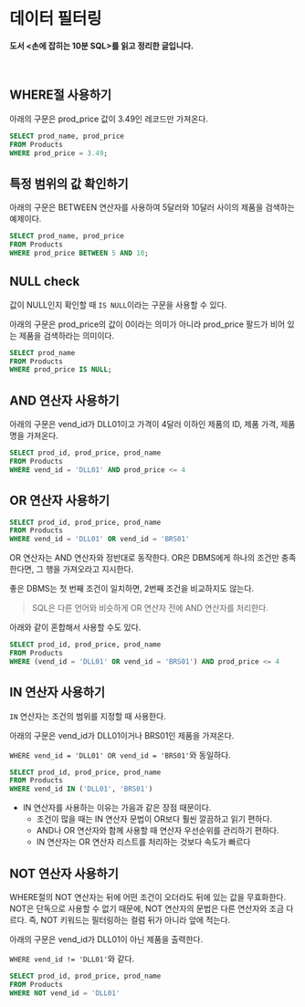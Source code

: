 # 데이터 필터링

**도서 <손에 잡히는 10분 SQL>를 읽고 정리한 글입니다.**

<br>

## WHERE절 사용하기

아래의 구문은 prod_price 값이 3.49인 레코드만 가져온다.

```sql
SELECT prod_name, prod_price
FROM Products
WHERE prod_price = 3.49;
```

## 특정 범위의 값 확인하기

아래의 구문은 BETWEEN 연산자를 사용하여 5달러와 10달러 사이의 제품을 검색하는 예제이다.

```sql
SELECT prod_name, prod_price
FROM Products
WHERE prod_price BETWEEN 5 AND 10;
```

## NULL check

값이 NULL인지 확인할 때 `IS NULL`이라는 구문을 사용할 수 있다.

아래의 구문은 prod_price의 값이 0이라는 의미가 아니라 prod_price 팔드가 비어 있는 제품을 검색하라는 의미이다.

```sql
SELECT prod_name
FROM Products
WHERE prod_price IS NULL;
```

## AND 연산자 사용하기

아래의 구문은 vend_id가 DLL01이고 가격이 4달러 이하인 제품의 ID, 제품 가격, 제품명을 가져온다.

```sql
SELECT prod_id, prod_price, prod_name
FROM Products
WHERE vend_id = 'DLL01' AND prod_price <= 4
```

## OR 연산자 사용하기

```sql
SELECT prod_id, prod_price, prod_name
FROM Products
WHERE vend_id = 'DLL01' OR vend_id = 'BRS01'
```

OR 연산자는 AND 연산자와 정반대로 동작한다. OR은 DBMS에게 하나의 조건만 충족한다면, 그 행을 가져오라고 지시한다.

좋은 DBMS는 첫 번째 조건이 일치하면, 2번째 조건을 비교하지도 않는다.

> SQL은 다른 언어와 비슷하게 OR 연산자 전에 AND 연산자를 처리한다.

아래와 같이 혼합해서 사용할 수도 있다.

```sql
SELECT prod_id, prod_price, prod_name
FROM Products
WHERE (vend_id = 'DLL01' OR vend_id = 'BRS01') AND prod_price <= 4
```

## IN 연산자 사용하기

`IN` 연산자는 조건의 범위를 지정할 때 사용한다.

아래의 구문은 vend_id가 DLL01이거나 BRS01인 제품을 가져온다.

`WHERE vend_id = 'DLL01' OR vend_id = 'BRS01'`와 동일하다.

```sql
SELECT prod_id, prod_price, prod_name
FROM Products
WHERE vend_id IN ('DLL01', 'BRS01')
```

- IN 연산자를 사용하는 이유는 가음과 같은 장점 때문이다.
  - 조건이 많을 때는 IN 연산자 문법이 OR보다 훨씬 깔끔하고 읽기 편하다.
  - AND나 OR 연산자와 함께 사용할 때 연산자 우선순위를 관리하기 편하다.
  - IN 연산자는 OR 연산자 리스트를 처리하는 것보다 속도가 빠르다

## NOT 연산자 사용하기

WHERE절의 NOT 연산자는 뒤에 어떤 조건이 오더라도 뒤에 있는 값을 무효화한다. NOT은 단독으로 사용할 수 없기 때문에, NOT 연산자의 문법은 다른 연산자와 조금 다르다.
즉, NOT 키워드는 필터링하는 컬럼 뒤가 아니라 앞에 적는다.

아래의 구문은 vend_id가 DLL01이 아닌 제품을 출력한다.

`WHERE vend_id != 'DLL01'`와 같다.

```sql
SELECT prod_id, prod_price, prod_name
FROM Products
WHERE NOT vend_id = 'DLL01'
```
